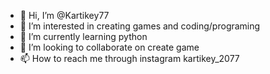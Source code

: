 - 👋 Hi, I’m @Kartikey77
- 👀 I’m interested in creating games and coding/programing
- 🌱 I’m currently learning python
- 💞️ I’m looking to collaborate on create game
- 📫 How to reach me through instagram kartikey_2077

<!---
Kartikey77/Kartikey77 is a ✨ special ✨ repository because its `README.md` (this file) appears on your GitHub profile.
You can click the Preview link to take a look at your changes.
--->
